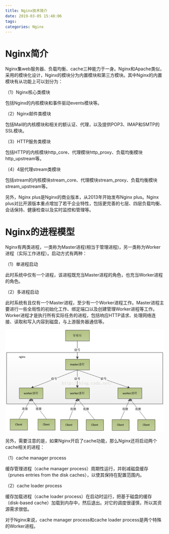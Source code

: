 ```yaml
---
title: Nginx技术简介
date: 2019-03-05 15:48:06
tags:
categories: Nginx
---
```


# Nginx简介
Nginx集web服务器、负载均衡、cache三种能力于一身。Nginx和Apache类似，采用的模块化设计，Nginx的模块分为内置模块和第三方模块。其中Nginx的内置模块有从功能上可以划分为：

（1）Nginx核心类模块

包括Nginx的内核模块和事件驱动events模块等。

（2）Nginx邮件类模块

包括Mail的内核模块和相关的额认证、代理，以及提供POP3、IMAP和SMTP的SSL模块。

（3）HTTP服务类模块

包括HTTP的内核模块http_core、代理模块http_proxy、负载均衡模块http_upstream等。

（4）4层代理stream类模块

包括stream的内核模块stream_core、代理模块stream_proxy、负载均衡模块stream_upstream等。

另外，Nginx plus是Nginx的商业版本，从2013年开始发布Nginx plus。Nginx plus对比开源版本重点增加了若干企业特性，包括更完善的七层、四层负载均衡、会话保持、健康检查以及实时监控和管理等。

# Nginx的进程模型

Nginx有两类进程，一类称为Master进程(相当于管理进程)，另一类称为Worker进程（实际工作进程）。启动方式有两种：

（1）单进程启动

此时系统中仅有一个进程，该进程既充当Master进程的角色，也充当Worker进程的角色。

（2）多进程启动

此时系统有且仅有一个Master进程，至少有一个Worker进程工作。Master进程主要进行一些全局性的初始化工作、绑定端口以及创建管理Worker进程等工作。Worker进程才是执行所有实际任务的进程，包括响应HTTP请求、处理网络连接、读取和写入内容到磁盘，与上游服务器通信等。

![](/images/nginx_analy_1_1.png)

另外，需要注意的是，如果Nginx开启了cache功能，那么Nginx还将启动两个cache相关的进程：

（1）cache manager process

缓存管理进程（cache manager process）周期性运行，并削减磁盘缓存（prunes entries from the disk caches），以使其保持在配置范围内。

（2）cache loader process

缓存加载进程（cache loader process）在启动时运行，把基于磁盘的缓存（disk-based cache）加载到内存中，然后退出。对它的调度很谨慎，所以其资源需求很低。

对于Nginx来说，cache manager process和cache loader process是两个特殊的Worker进程。
